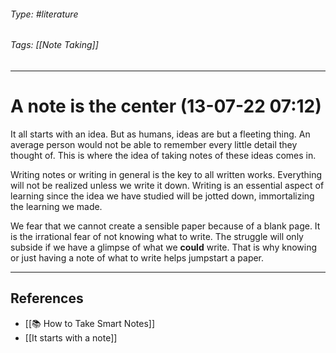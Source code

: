 ###### Type: #literature
###### Tags: [[Note Taking]]
---
# A note is the center (13-07-22 07:12)

It all starts with an idea. But as humans, ideas are but a fleeting thing. An average person would not be able to remember every little detail they thought of. This is where the idea of taking notes of these ideas comes in.

Writing notes or writing in general is the key to all written works. Everything will not be realized unless we write it down. Writing is an essential aspect of learning since the idea we have studied will be jotted down, immortalizing the learning we made.

We fear that we cannot create a sensible paper because of a blank page. It is the irrational fear of not knowing what to write. The struggle will only subside if we have a glimpse of what we **could** write. That is why knowing or just having a note of what to write helps jumpstart a paper.

---
## References
- [[📚 How to Take Smart Notes]]
- [[It starts with a note]]